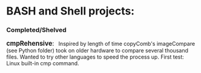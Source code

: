 # BASH and Shell projects:  
  
### Completed/Shelved
<span style="font-size:larger;">__cmpRehensive__:</span> &nbsp; Inspired by length of time copyComb's imageCompare (see Python folder) took on older hardware to compare several thousand files. Wanted to try other languages to speed the process up. First test: Linux built-in cmp command. 
